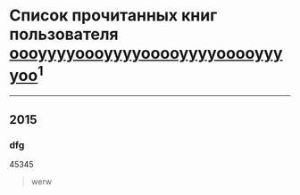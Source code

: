 # Список прочитанных книг пользователя [oooyyyyoooyyyyooooyyyyooooyyyyoo](http://vk.com/id37477448)<sup>1</sup>
---

## 2015

### dfg
45345
> werw



